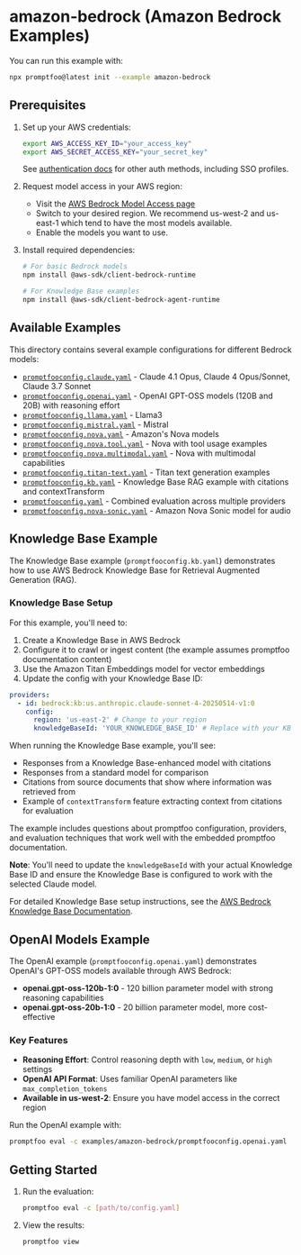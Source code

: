 # amazon-bedrock (Amazon Bedrock Examples)

You can run this example with:

```bash
npx promptfoo@latest init --example amazon-bedrock
```

## Prerequisites

1. Set up your AWS credentials:

   ```bash
   export AWS_ACCESS_KEY_ID="your_access_key"
   export AWS_SECRET_ACCESS_KEY="your_secret_key"
   ```

   See [authentication docs](https://www.promptfoo.dev/docs/providers/aws-bedrock/#authentication) for other auth methods, including SSO profiles.

2. Request model access in your AWS region:
   - Visit the [AWS Bedrock Model Access page](https://us-west-2.console.aws.amazon.com/bedrock/home?region=us-west-2#/modelaccess)
   - Switch to your desired region. We recommend us-west-2 and us-east-1 which tend to have the most models available.
   - Enable the models you want to use.
3. Install required dependencies:

   ```bash
   # For basic Bedrock models
   npm install @aws-sdk/client-bedrock-runtime

   # For Knowledge Base examples
   npm install @aws-sdk/client-bedrock-agent-runtime
   ```

## Available Examples

This directory contains several example configurations for different Bedrock models:

- [`promptfooconfig.claude.yaml`](promptfooconfig.claude.yaml) - Claude 4.1 Opus, Claude 4 Opus/Sonnet, Claude 3.7 Sonnet
- [`promptfooconfig.openai.yaml`](promptfooconfig.openai.yaml) - OpenAI GPT-OSS models (120B and 20B) with reasoning effort
- [`promptfooconfig.llama.yaml`](promptfooconfig.llama.yaml) - Llama3
- [`promptfooconfig.mistral.yaml`](promptfooconfig.mistral.yaml) - Mistral
- [`promptfooconfig.nova.yaml`](promptfooconfig.nova.yaml) - Amazon's Nova models
- [`promptfooconfig.nova.tool.yaml`](promptfooconfig.nova.tool.yaml) - Nova with tool usage examples
- [`promptfooconfig.nova.multimodal.yaml`](promptfooconfig.nova.multimodal.yaml) - Nova with multimodal capabilities
- [`promptfooconfig.titan-text.yaml`](promptfooconfig.titan-text.yaml) - Titan text generation examples
- [`promptfooconfig.kb.yaml`](promptfooconfig.kb.yaml) - Knowledge Base RAG example with citations and contextTransform
- [`promptfooconfig.yaml`](promptfooconfig.yaml) - Combined evaluation across multiple providers
- [`promptfooconfig.nova-sonic.yaml`](promptfooconfig.nova-sonic.yaml) - Amazon Nova Sonic model for audio

## Knowledge Base Example

The Knowledge Base example (`promptfooconfig.kb.yaml`) demonstrates how to use AWS Bedrock Knowledge Base for Retrieval Augmented Generation (RAG).

### Knowledge Base Setup

For this example, you'll need to:

1. Create a Knowledge Base in AWS Bedrock
2. Configure it to crawl or ingest content (the example assumes promptfoo documentation content)
3. Use the Amazon Titan Embeddings model for vector embeddings
4. Update the config with your Knowledge Base ID:

```yaml
providers:
  - id: bedrock:kb:us.anthropic.claude-sonnet-4-20250514-v1:0
    config:
      region: 'us-east-2' # Change to your region
      knowledgeBaseId: 'YOUR_KNOWLEDGE_BASE_ID' # Replace with your KB ID
```

When running the Knowledge Base example, you'll see:

- Responses from a Knowledge Base-enhanced model with citations
- Responses from a standard model for comparison
- Citations from source documents that show where information was retrieved from
- Example of `contextTransform` feature extracting context from citations for evaluation

The example includes questions about promptfoo configuration, providers, and evaluation techniques that work well with the embedded promptfoo documentation.

**Note**: You'll need to update the `knowledgeBaseId` with your actual Knowledge Base ID and ensure the Knowledge Base is configured to work with the selected Claude model.

For detailed Knowledge Base setup instructions, see the [AWS Bedrock Knowledge Base Documentation](https://docs.aws.amazon.com/bedrock/latest/userguide/knowledge-base.html).

## OpenAI Models Example

The OpenAI example (`promptfooconfig.openai.yaml`) demonstrates OpenAI's GPT-OSS models available through AWS Bedrock:

- **openai.gpt-oss-120b-1:0** - 120 billion parameter model with strong reasoning capabilities
- **openai.gpt-oss-20b-1:0** - 20 billion parameter model, more cost-effective

### Key Features

- **Reasoning Effort**: Control reasoning depth with `low`, `medium`, or `high` settings
- **OpenAI API Format**: Uses familiar OpenAI parameters like `max_completion_tokens`
- **Available in us-west-2**: Ensure you have model access in the correct region

Run the OpenAI example with:

```bash
promptfoo eval -c examples/amazon-bedrock/promptfooconfig.openai.yaml
```

## Getting Started

1. Run the evaluation:

   ```bash
   promptfoo eval -c [path/to/config.yaml]
   ```

2. View the results:

   ```bash
   promptfoo view
   ```
